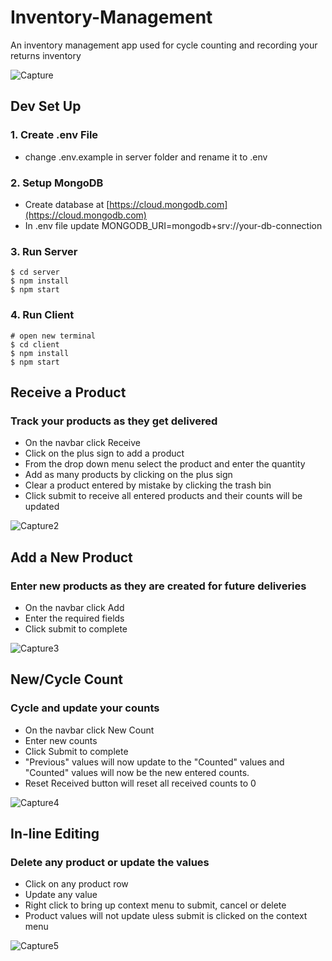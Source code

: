 # Inventory-Management
An inventory management app used for cycle counting and recording your returns inventory

![Capture](https://user-images.githubusercontent.com/69001161/234136792-ed63c1b2-ac37-4dfa-89b8-f1c04b4f2ce1.PNG)

## Dev Set Up
### 1. Create .env File

- change .env.example in server folder and rename it to .env

### 2. Setup MongoDB

  - Create database at [https://cloud.mongodb.com](https://cloud.mongodb.com)
  - In .env file update MONGODB_URI=mongodb+srv://your-db-connection

### 3. Run Server

```
$ cd server
$ npm install
$ npm start
```

### 4. Run Client

```
# open new terminal
$ cd client
$ npm install
$ npm start
```
## Receive a Product

### Track your products as they get delivered

* On the navbar click Receive
* Click on the plus sign to add a product
* From the drop down menu select the product and enter the quantity
* Add as many products by clicking on the plus sign
* Clear a product entered by mistake by clicking the trash bin
* Click submit to receive all entered products and their counts will be updated


![Capture2](https://user-images.githubusercontent.com/69001161/234270104-9fb2a473-fae6-490e-aa26-8e4043cc7acd.PNG)

## Add a New Product

### Enter new products as they are created for future deliveries

* On the navbar click Add
* Enter the required fields
* Click submit to complete 

![Capture3](https://user-images.githubusercontent.com/69001161/234270109-134229a4-e075-41d4-8ed0-b855ac3283e8.PNG)

## New/Cycle Count

### Cycle and update your counts 

* On the navbar click New Count
* Enter new counts
* Click Submit to complete
* "Previous" values will now update to the "Counted" values and "Counted" values will now be the new entered counts.
* Reset Received button will reset all received counts to 0

![Capture4](https://user-images.githubusercontent.com/69001161/234270111-b1ad4716-4bfb-41f8-8cc2-2fac2796812d.PNG)

## In-line Editing

### Delete any product or update the values

* Click on any product row
* Update any value
* Right click to bring up context menu to submit, cancel or delete
* Product values will not update uless submit is clicked on the context menu

![Capture5](https://user-images.githubusercontent.com/69001161/234270116-2962d053-be62-45e6-b241-f83368e0baa1.PNG)


